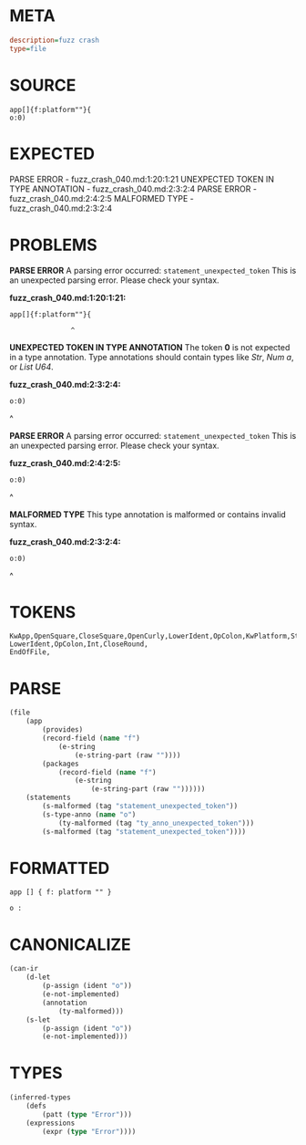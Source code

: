 # META
~~~ini
description=fuzz crash
type=file
~~~
# SOURCE
~~~roc
app[]{f:platform""}{
o:0)
~~~
# EXPECTED
PARSE ERROR - fuzz_crash_040.md:1:20:1:21
UNEXPECTED TOKEN IN TYPE ANNOTATION - fuzz_crash_040.md:2:3:2:4
PARSE ERROR - fuzz_crash_040.md:2:4:2:5
MALFORMED TYPE - fuzz_crash_040.md:2:3:2:4
# PROBLEMS
**PARSE ERROR**
A parsing error occurred: `statement_unexpected_token`
This is an unexpected parsing error. Please check your syntax.

**fuzz_crash_040.md:1:20:1:21:**
```roc
app[]{f:platform""}{
```
                   ^


**UNEXPECTED TOKEN IN TYPE ANNOTATION**
The token **0** is not expected in a type annotation.
Type annotations should contain types like _Str_, _Num a_, or _List U64_.

**fuzz_crash_040.md:2:3:2:4:**
```roc
o:0)
```
  ^


**PARSE ERROR**
A parsing error occurred: `statement_unexpected_token`
This is an unexpected parsing error. Please check your syntax.

**fuzz_crash_040.md:2:4:2:5:**
```roc
o:0)
```
   ^


**MALFORMED TYPE**
This type annotation is malformed or contains invalid syntax.

**fuzz_crash_040.md:2:3:2:4:**
```roc
o:0)
```
  ^


# TOKENS
~~~zig
KwApp,OpenSquare,CloseSquare,OpenCurly,LowerIdent,OpColon,KwPlatform,StringStart,StringPart,StringEnd,CloseCurly,OpenCurly,
LowerIdent,OpColon,Int,CloseRound,
EndOfFile,
~~~
# PARSE
~~~clojure
(file
	(app
		(provides)
		(record-field (name "f")
			(e-string
				(e-string-part (raw ""))))
		(packages
			(record-field (name "f")
				(e-string
					(e-string-part (raw ""))))))
	(statements
		(s-malformed (tag "statement_unexpected_token"))
		(s-type-anno (name "o")
			(ty-malformed (tag "ty_anno_unexpected_token")))
		(s-malformed (tag "statement_unexpected_token"))))
~~~
# FORMATTED
~~~roc
app [] { f: platform "" }

o : 
~~~
# CANONICALIZE
~~~clojure
(can-ir
	(d-let
		(p-assign (ident "o"))
		(e-not-implemented)
		(annotation
			(ty-malformed)))
	(s-let
		(p-assign (ident "o"))
		(e-not-implemented)))
~~~
# TYPES
~~~clojure
(inferred-types
	(defs
		(patt (type "Error")))
	(expressions
		(expr (type "Error"))))
~~~
